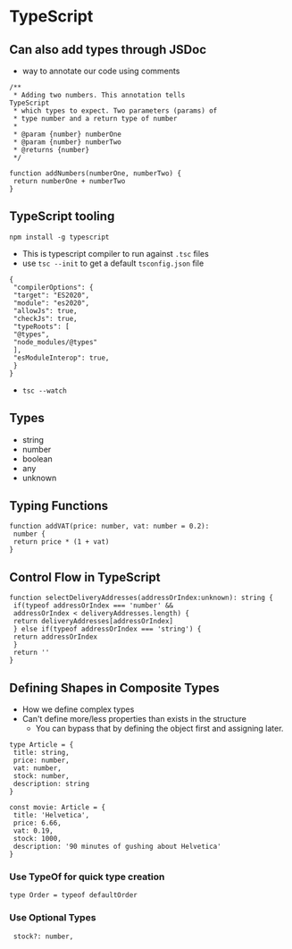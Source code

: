 # TypeScript

## Can also add types through JSDoc
- way to annotate our code using comments
```
/**
 * Adding two numbers. This annotation tells
TypeScript
 * which types to expect. Two parameters (params) of
 * type number and a return type of number
 *
 * @param {number} numberOne
 * @param {number} numberTwo
 * @returns {number}
 */

function addNumbers(numberOne, numberTwo) {
 return numberOne + numberTwo
}
```

## TypeScript tooling
`npm install -g typescript`
- This is typescript compiler to run against `.tsc` files
- use `tsc --init` to get a default `tsconfig.json` file
```
{
 "compilerOptions": {
 "target": "ES2020",
 "module": "es2020",
 "allowJs": true,
 "checkJs": true,
 "typeRoots": [
 "@types",
 "node_modules/@types"
 ],
 "esModuleInterop": true,
 }
}
```
- `tsc --watch`

## Types
- string
- number
- boolean
- any
- unknown


## Typing Functions
```
function addVAT(price: number, vat: number = 0.2):
 number {
 return price * (1 + vat)
}
```

## Control Flow in TypeScript
```
function selectDeliveryAddresses(addressOrIndex:unknown): string {
 if(typeof addressOrIndex === 'number' &&
 addressOrIndex < deliveryAddresses.length) {
 return deliveryAddresses[addressOrIndex]
 } else if(typeof addressOrIndex === 'string') {
 return addressOrIndex
 }
 return ''
}
```


## Defining Shapes in Composite Types
- How we define complex types
- Can't define more/less properties than exists in the structure
  - You can bypass that by defining the object first and assigning later.
```
type Article = {
 title: string,
 price: number,
 vat: number,
 stock: number,
 description: string
}

const movie: Article = {
 title: 'Helvetica',
 price: 6.66,
 vat: 0.19,
 stock: 1000,
 description: '90 minutes of gushing about Helvetica'
}
```

### Use TypeOf for quick type creation
`type Order = typeof defaultOrder`

### Use Optional Types
` stock?: number,`
